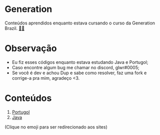 # Generation

Conteúdos aprendidos enquanto estava cursando o curso da Generation Brazil. 
<a target='_blank' href="https://brazil.generation.org/">
👨‍🎓
</a>

# Observação

- Eu fiz esses códigos enquanto estava estudando Java e Portugol;
- Caso encontre algum bug me chamar no discord, glwr#0005;
- Se você é dev e achou Dup e sabe como resolver,
faz uma fork e corrige-a pra mim, agradeço <3.


# Conteúdos
1. [Portugol](/Portugol/Portugol.md)
2. [Java](/Java/Java.md)

 (Clique no emoji para ser redirecionado aos sites)